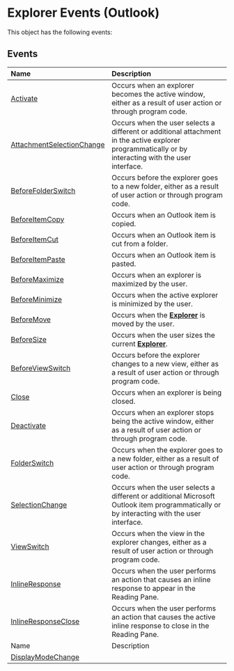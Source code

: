 
# Explorer Events (Outlook)
This object has the following events:

## Events



|**Name**|**Description**|
|:-----|:-----|
| [Activate](8543d347-baf5-cdc9-2366-11c9917e035e.md)|Occurs when an explorer becomes the active window, either as a result of user action or through program code.|
| [AttachmentSelectionChange](9694482b-657c-82d5-9ad6-c1df644795b2.md)|Occurs when the user selects a different or additional attachment in the active explorer programmatically or by interacting with the user interface.|
| [BeforeFolderSwitch](ae65c073-6b4a-ac81-c4ae-691118b19df0.md)|Occurs before the explorer goes to a new folder, either as a result of user action or through program code.|
| [BeforeItemCopy](05ae7be8-5528-5560-f8ce-73f0afbf4cde.md)|Occurs when an Outlook item is copied.|
| [BeforeItemCut](82861e5e-e990-aed9-4134-db9cbe63d47c.md)|Occurs when an Outlook item is cut from a folder.|
| [BeforeItemPaste](a6d43429-5309-4b07-7b0b-68cddd2d7e59.md)|Occurs when an Outlook item is pasted.|
| [BeforeMaximize](4d55aa87-44c6-4660-c2bf-579d3b9dc376.md)|Occurs when an explorer is maximized by the user.|
| [BeforeMinimize](999b2bc3-99de-6dc8-81a2-dd25c8bc71c6.md)|Occurs when the active explorer is minimized by the user.|
| [BeforeMove](bce617d3-3bf8-2a59-ab0a-4ef1e7759c75.md)|Occurs when the  **[Explorer](026591e5-049f-503a-4166-34e6dbc225fb.md)** is moved by the user.|
| [BeforeSize](2df91a98-89e2-82af-acfc-49f8e9f40952.md)|Occurs when the user sizes the current  **[Explorer](026591e5-049f-503a-4166-34e6dbc225fb.md)**.|
| [BeforeViewSwitch](5b7ac070-ba4d-6fa8-94e5-20370efe7343.md)|Occurs before the explorer changes to a new view, either as a result of user action or through program code. |
| [Close](20586ee0-35b5-02f9-327b-8431f6083cca.md)|Occurs when an explorer is being closed.|
| [Deactivate](7bf07653-3e12-670b-c293-1d51cf30e564.md)|Occurs when an explorer stops being the active window, either as a result of user action or through program code.|
| [FolderSwitch](5dfa1fa3-c381-8e19-0528-d70a6fd63187.md)|Occurs when the explorer goes to a new folder, either as a result of user action or through program code. |
| [SelectionChange](ef0d976f-b9f6-2080-7657-e48d1c64ccb1.md)|Occurs when the user selects a different or additional Microsoft Outlook item programmatically or by interacting with the user interface.|
| [ViewSwitch](ab981f42-d429-ccd7-a25c-142e52683020.md)|Occurs when the view in the explorer changes, either as a result of user action or through program code. |
| [InlineResponse](5dbaddbd-e6cd-4776-b417-c67f51b12812.md)|Occurs when the user performs an action that causes an inline response to appear in the Reading Pane.|
| [InlineResponseClose](ff3f3286-995a-409c-aca5-706290e26252.md)|Occurs when the user performs an action that causes the active inline response to close in the Reading Pane.|
|Name|Description|
| [DisplayModeChange](cee77aad-8905-efed-466e-c2e88cfeeaa2.md)||
